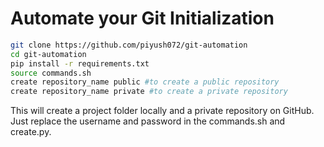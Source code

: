 # Automate your Git Initialization

```bash
git clone https://github.com/piyush072/git-automation
cd git-automation
pip install -r requirements.txt
source commands.sh
create repository_name public #to create a public repository
create repository_name private #to create a private repository
```

This will create a project folder locally and a private repository on GitHub. Just replace the username and password in the commands.sh and create.py.
